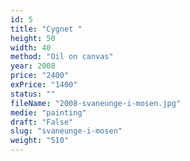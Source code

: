 ```yaml
---
id: 5
title: "Cygnet "
height: 50
width: 40
method: "Oil on canvas"
year: 2008
price: "2400"
exPrice: "1400"
status: ""
fileName: "2008-svaneunge-i-mosen.jpg"
medie: "painting"
draft: "False"
slug: "svaneunge-i-mosen"
weight: "510"
---
```

